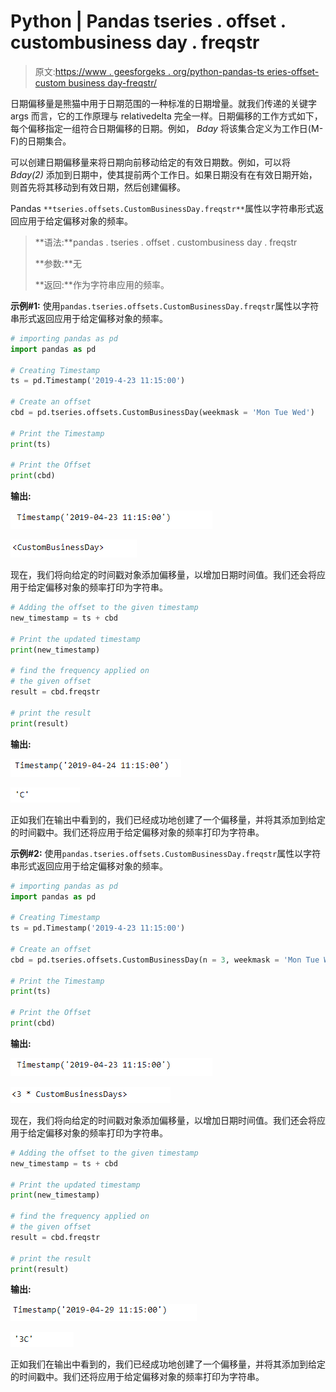 # Python | Pandas tseries . offset . custombusiness day . freqstr

> 原文:[https://www . geesforgeks . org/python-pandas-ts eries-offset-custom business day-freqstr/](https://www.geeksforgeeks.org/python-pandas-tseries-offsets-custombusinessday-freqstr/)

日期偏移量是熊猫中用于日期范围的一种标准的日期增量。就我们传递的关键字 args 而言，它的工作原理与 relativedelta 完全一样。日期偏移的工作方式如下，每个偏移指定一组符合日期偏移的日期。例如， *Bday* 将该集合定义为工作日(M-F)的日期集合。

可以创建日期偏移量来将日期向前移动给定的有效日期数。例如，可以将 *Bday(2)* 添加到日期中，使其提前两个工作日。如果日期没有在有效日期开始，则首先将其移动到有效日期，然后创建偏移。

Pandas `**tseries.offsets.CustomBusinessDay.freqstr**`属性以字符串形式返回应用于给定偏移对象的频率。

> **语法:**pandas . tseries . offset . custombusiness day . freqstr
> 
> **参数:**无
> 
> **返回:**作为字符串应用的频率。

**示例#1:** 使用`pandas.tseries.offsets.CustomBusinessDay.freqstr`属性以字符串形式返回应用于给定偏移对象的频率。

```py
# importing pandas as pd
import pandas as pd

# Creating Timestamp
ts = pd.Timestamp('2019-4-23 11:15:00')

# Create an offset
cbd = pd.tseries.offsets.CustomBusinessDay(weekmask = 'Mon Tue Wed')

# Print the Timestamp
print(ts)

# Print the Offset
print(cbd)
```

**输出:**

![](img/e0dfb84ec590773846b3cb253771ae92.png)

![](img/e4d25fefe80b4e002628a48cfe74d635.png)

现在，我们将向给定的时间戳对象添加偏移量，以增加日期时间值。我们还会将应用于给定偏移对象的频率打印为字符串。

```py
# Adding the offset to the given timestamp
new_timestamp = ts + cbd

# Print the updated timestamp
print(new_timestamp)

# find the frequency applied on 
# the given offset
result = cbd.freqstr

# print the result
print(result)
```

**输出:**

![](img/678b87bf35f5af7eef3a4778610a7ac4.png)

![](img/a08a98a0d28baf3068997e72008e31a5.png)

正如我们在输出中看到的，我们已经成功地创建了一个偏移量，并将其添加到给定的时间戳中。我们还将应用于给定偏移对象的频率打印为字符串。

**示例#2:** 使用`pandas.tseries.offsets.CustomBusinessDay.freqstr`属性以字符串形式返回应用于给定偏移对象的频率。

```py
# importing pandas as pd
import pandas as pd

# Creating Timestamp
ts = pd.Timestamp('2019-4-23 11:15:00')

# Create an offset
cbd = pd.tseries.offsets.CustomBusinessDay(n = 3, weekmask = 'Mon Tue Wed Thu')

# Print the Timestamp
print(ts)

# Print the Offset
print(cbd)
```

**输出:**

![](img/e0dfb84ec590773846b3cb253771ae92.png)

![](img/16f0fd2f37fad9429a47343fb3b578d0.png)

现在，我们将向给定的时间戳对象添加偏移量，以增加日期时间值。我们还会将应用于给定偏移对象的频率打印为字符串。

```py
# Adding the offset to the given timestamp
new_timestamp = ts + cbd

# Print the updated timestamp
print(new_timestamp)

# find the frequency applied on 
# the given offset
result = cbd.freqstr

# print the result
print(result)
```

**输出:**

![](img/1ad8a9e1b9ad28012d5010124bc691b4.png)

![](img/5d50ef88d1d1d567003d2fbed6816009.png)

正如我们在输出中看到的，我们已经成功地创建了一个偏移量，并将其添加到给定的时间戳中。我们还将应用于给定偏移对象的频率打印为字符串。